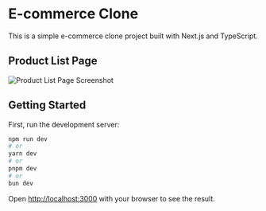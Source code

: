 # E-commerce Clone

This is a simple e-commerce clone project built with Next.js and TypeScript.

## Product List Page

![Product List Page Screenshot](<Screenshot placeholder>)

## Getting Started

First, run the development server:

```bash
npm run dev
# or
yarn dev
# or
pnpm dev
# or
bun dev
```

Open [http://localhost:3000](http://localhost:3000) with your browser to see the result.